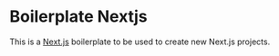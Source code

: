 # Boilerplate Nextjs

This is a [Next.js](https://nextjs.org/) boilerplate to be used to create new Next.js projects.

